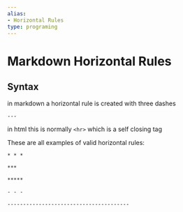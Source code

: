 ```yaml
---
alias:
- Horizontal Rules
type: programing
---
```

# Markdown Horizontal Rules

## Syntax

in markdown a horizontal rule is created with three dashes

`---`

in html this is normally `<hr>` which is a self closing tag

These are all examples of valid horizontal rules:


```
* * *

***

*****

- - -

---------------------------------------
```